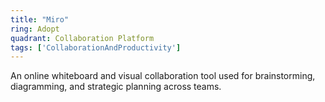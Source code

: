 ```yaml
---
title: "Miro"
ring: Adopt
quadrant: Collaboration Platform
tags: ['CollaborationAndProductivity']
---
```

An online whiteboard and visual collaboration tool used for brainstorming, diagramming, and strategic planning across teams.
